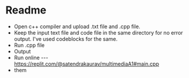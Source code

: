 # Readme

- Open c++ compiler and upload .txt file and .cpp file.
- Keep the input text file and code file in the same directory for no error output. I've used codeblocks for the same.
- Run .cpp file 
- Output
- Run online  --- https://replit.com/@satendrakaurav/multimediaA1#main.cpp
- them